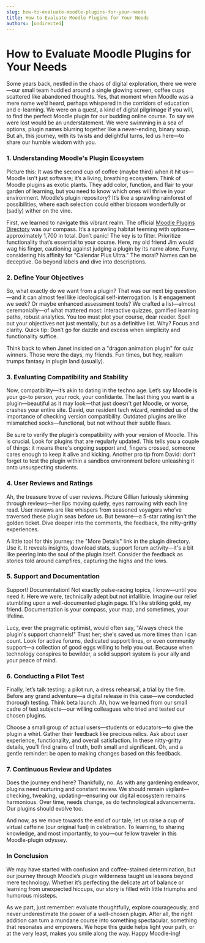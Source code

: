 ```yaml
---
slug: how-to-evaluate-moodle-plugins-for-your-needs
title: How to Evaluate Moodle Plugins for Your Needs
authors: [undirected]
---
```



# How to Evaluate Moodle Plugins for Your Needs

Some years back, nestled in the chaos of digital exploration, there we were—our small team huddled around a single glowing screen, coffee cups scattered like abandoned thoughts. Yes, that moment when Moodle was a mere name we’d heard, perhaps whispered in the corridors of education and e-learning. We were on a quest, a kind of digital pilgrimage if you will, to find the perfect Moodle plugin for our budding online course. To say we were lost would be an understatement. We were swimming in a sea of options, plugin names blurring together like a never-ending, binary soup. But ah, this journey, with its twists and delightful turns, led us here—to share our humble wisdom with you.

### 1. Understanding Moodle's Plugin Ecosystem

Picture this: It was the second cup of coffee (maybe third) when it hit us—Moodle isn’t just software; it’s a living, breathing ecosystem. Think of Moodle plugins as exotic plants. They add color, function, and flair to your garden of learning, but you need to know which ones will thrive in your environment. Moodle’s plugin repository? It’s like a sprawling rainforest of possibilities, where each selection could either blossom wonderfully or (sadly) wither on the vine.

First, we learned to navigate this vibrant realm. The official [Moodle Plugins Directory](https://moodle.org/plugins/) was our compass. It’s a sprawling habitat teeming with options—approximately 1,700 in total. Don’t panic! The key is to filter. Prioritize functionality that’s essential to your course. Here, my old friend Jim would wag his finger, cautioning against judging a plugin by its name alone. Funny, considering his affinity for "Calendar Plus Ultra." The moral? Names can be deceptive. Go beyond labels and dive into descriptions.

### 2. Define Your Objectives

So, what exactly do we want from a plugin? That was our next big question—and it can almost feel like ideological self-interrogation. Is it engagement we seek? Or maybe enhanced assessment tools? We crafted a list—almost ceremonially—of what mattered most: interactive quizzes, gamified learning paths, robust analytics. You too must plot your course, dear reader. Spell out your objectives not just mentally, but as a definitive list. Why? Focus and clarity. Quick tip: Don’t go for dazzle and excess when simplicity and functionality suffice.

Think back to when Janet insisted on a "dragon animation plugin" for quiz winners. Those were the days, my friends. Fun times, but hey, realism trumps fantasy in plugin land (usually). 

### 3. Evaluating Compatibility and Stability

Now, compatibility—it’s akin to dating in the techno age. Let’s say Moodle is your go-to person, your rock, your confidante. The last thing you want is a plugin—beautiful as it may look—that just doesn't *get* Moodle, or worse, crashes your entire site. David, our resident tech wizard, reminded us of the importance of checking version compatibility. Outdated plugins are like mismatched socks—functional, but not without their subtle flaws.

Be sure to verify the plugin’s compatibility with your version of Moodle. This is crucial. Look for plugins that are regularly updated. This tells you a couple of things: it means there's ongoing support and, fingers crossed, someone cares enough to keep it alive and kicking. Another pro tip from David: don’t forget to test the plugin within a sandbox environment before unleashing it onto unsuspecting students.

### 4. User Reviews and Ratings

Ah, the treasure trove of user reviews. Picture Gillian furiously skimming through reviews—her lips moving quietly, eyes narrowing with each line read. User reviews are like whispers from seasoned voyagers who’ve traversed these plugin seas before us. But beware—a 5-star rating isn't the golden ticket. Dive deeper into the comments, the feedback, the nitty-gritty experiences.

A little tool for this journey: the "More Details" link in the plugin directory. Use it. It reveals insights, download stats, support forum activity—it's a bit like peering into the soul of the plugin itself. Consider the feedback as stories told around campfires, capturing the highs and the lows. 

### 5. Support and Documentation

Support! Documentation! Not exactly pulse-racing topics, I know—until you need it. Here we were, technically adept but not infallible. Imagine our relief stumbling upon a well-documented plugin page. It's like striking gold, my friend. Documentation is your compass, your map, and sometimes, your lifeline.

Lucy, ever the pragmatic optimist, would often say, "Always check the plugin's support channels!" Trust her; she's saved us more times than I can count. Look for active forums, dedicated support lines, or even community support—a collection of good eggs willing to help you out. Because when technology conspires to bewilder, a solid support system is your ally and your peace of mind.

### 6. Conducting a Pilot Test

Finally, let’s talk testing: a pilot run, a dress rehearsal, a trial by the fire. Before any grand adventure—a digital release in this case—we conducted thorough testing. Think beta launch. Ah, how we learned from our small cadre of test subjects—our willing colleagues who tried and tested our chosen plugins.

Choose a small group of actual users—students or educators—to give the plugin a whirl. Gather their feedback like precious relics. Ask about user experience, functionality, and overall satisfaction. In these nitty-gritty details, you’ll find grains of truth, both small and significant. Oh, and a gentle reminder: be open to making changes based on this feedback. 

### 7. Continuous Review and Updates

Does the journey end here? Thankfully, no. As with any gardening endeavor, plugins need nurturing and constant review. We should remain vigilant—checking, tweaking, updating—ensuring our digital ecosystem remains harmonious. Over time, needs change, as do technological advancements. Our plugins should evolve too.

And now, as we move towards the end of our tale, let us raise a cup of virtual caffeine (our original fuel) in celebration. To learning, to sharing knowledge, and most importantly, to you—our fellow traveler in this Moodle-plugin odyssey.

### In Conclusion

We may have started with confusion and coffee-stained determination, but our journey through Moodle’s plugin wilderness taught us lessons beyond mere technology. Whether it’s perfecting the delicate art of balance or learning from unexpected hiccups, our story is filled with little triumphs and humorous missteps.

As we part, just remember: evaluate thoughtfully, explore courageously, and never underestimate the power of a well-chosen plugin. After all, the right addition can turn a mundane course into something spectacular, something that resonates and empowers. We hope this guide helps light your path, or at the very least, makes you smile along the way. Happy Moodle-ing!